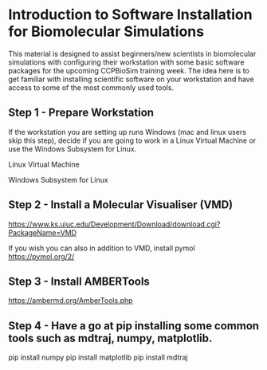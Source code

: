 # Introduction to Software Installation for Biomolecular Simulations

This material is designed to assist beginners/new scientists in biomolecular simulations with configuring their workstation with some basic software packages for the upcoming CCPBioSim training week. The idea here is to get familiar with installing scientific software on your workstation and have access to some of the most commonly used tools.

## Step 1 - Prepare Workstation

If the workstation you are setting up runs Windows (mac and linux users skip this step), decide if you are going to work in a Linux Virtual Machine or use the Windows Subsystem for Linux.

Linux Virtual Machine

Windows Subsystem for Linux



## Step 2 - Install a Molecular Visualiser (VMD)

https://www.ks.uiuc.edu/Development/Download/download.cgi?PackageName=VMD

If you wish you can also in addition to VMD, install pymol https://pymol.org/2/


## Step 3 - Install AMBERTools

https://ambermd.org/AmberTools.php



## Step 4 - Have a go at pip installing some common tools such as mdtraj, numpy, matplotlib.

pip install numpy
pip install matplotlib
pip install mdtraj
